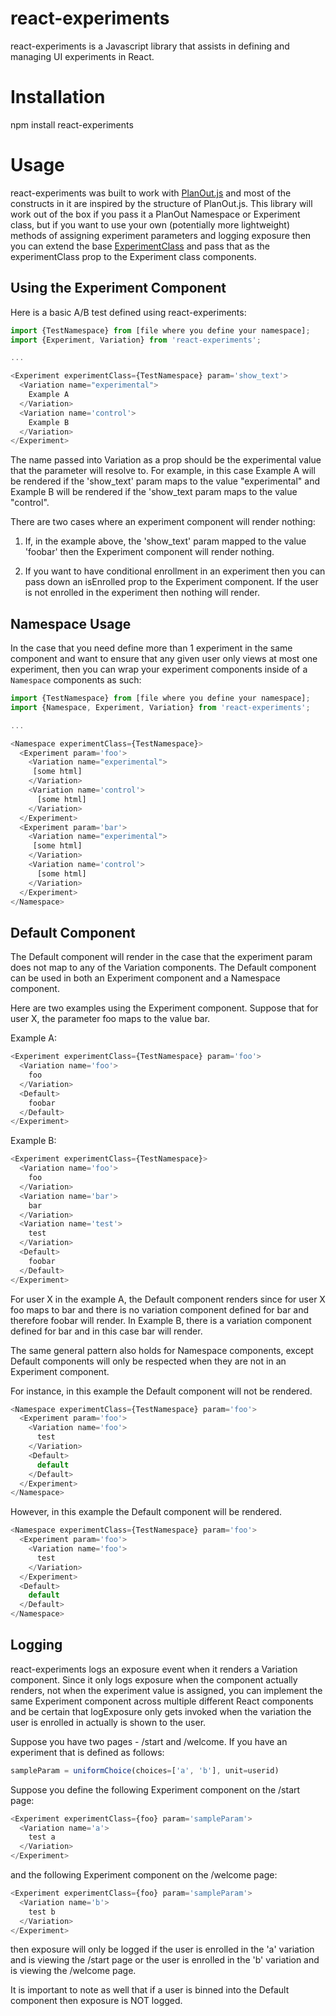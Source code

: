 react-experiments
====================

react-experiments is a Javascript library that assists in defining and managing UI experiments in React.

# Installation

npm install react-experiments

# Usage

react-experiments was built to work with [PlanOut.js](https://www.github.com/HubSpot/PlanOut.js) and most of the constructs in it are inspired by the structure of PlanOut.js. This library will work out of the box if you pass it a PlanOut Namespace or Experiment class, but if you want to use your own (potentially more lightweight) methods of assigning experiment parameters and logging exposure then you can extend the base [ExperimentClass](src/experimentClass.js) and pass that as the experimentClass prop to the Experiment class components.

## Using the Experiment Component

Here is a basic A/B test defined using react-experiments:

```javascript
import {TestNamespace} from [file where you define your namespace];
import {Experiment, Variation} from 'react-experiments';

...

<Experiment experimentClass={TestNamespace} param='show_text'>
  <Variation name="experimental">    
    Example A  
  </Variation>   
  <Variation name='control'>   
    Example B  
  </Variation>   
</Experiment>
```

The name passed into Variation as a prop should be the experimental value that the parameter will resolve to. For example, in this case Example A will be rendered if the 'show_text' param maps to the value "experimental" and Example B will be rendered if the 'show_text param maps to the value "control".

There are two cases where an experiment component will render nothing:

1) If, in the example above, the 'show_text' param mapped to the value 'foobar' then the Experiment component will render nothing. 

2) If you want to have conditional enrollment in an experiment then you can pass down an isEnrolled prop to the Experiment component. If the user is not enrolled in the experiment then nothing will render.

## Namespace Usage

In the case that you need define more than 1 experiment in the same component and want to ensure that any given user only views at most one experiment, then you can wrap your experiment components inside of a ```Namespace``` components as such:

```javascript
import {TestNamespace} from [file where you define your namespace];
import {Namespace, Experiment, Variation} from 'react-experiments';

...

<Namespace experimentClass={TestNamespace}>
  <Experiment param='foo'>
    <Variation name="experimental">    
     [some html]   
    </Variation>   
    <Variation name='control'>   
      [some html]   
    </Variation>   
  </Experiment>
  <Experiment param='bar'>
    <Variation name="experimental">    
     [some html]   
    </Variation>   
    <Variation name='control'>   
      [some html]   
    </Variation>   
  </Experiment>
</Namespace>
```

## Default Component

The Default component will render in the case that the experiment param does not map to any of the Variation components. The Default component can be used in both an Experiment component and a Namespace component.

Here are two examples using the Experiment component. Suppose that for user X, the parameter foo maps to the value bar.

Example A:
```javascript
<Experiment experimentClass={TestNamespace} param='foo'>
  <Variation name='foo'>
    foo
  </Variation>
  <Default>
    foobar
  </Default>
</Experiment>
```
Example B:
```javascript
<Experiment experimentClass={TestNamespace}>
  <Variation name='foo'>
    foo
  </Variation>
  <Variation name='bar'>
    bar
  </Variation>
  <Variation name='test'>
    test
  </Variation>
  <Default>
    foobar
  </Default>
</Experiment>
```

For user X in the example A, the Default component renders since for user X foo maps to bar and there is no variation component defined for bar and therefore foobar will render.
In Example B, there is a variation component defined for bar and in this case bar will render.

The same general pattern also holds for Namespace components, except Default components will only be respected when they are not in an Experiment component.

For instance, in this example the Default component will not be rendered.
```javascript
<Namespace experimentClass={TestNamespace} param='foo'>
  <Experiment param='foo'>
    <Variation name='foo'>
      test
    </Variation>
    <Default>
      default
    </Default>
  </Experiment>
</Namespace>
```

However, in this example the Default component will be rendered.
```javascript
<Namespace experimentClass={TestNamespace} param='foo'>
  <Experiment param='foo'>
    <Variation name='foo'>
      test
    </Variation>
  </Experiment>
  <Default>
    default
  </Default>
</Namespace>
```

## Logging

react-experiments logs an exposure event when it renders a Variation component. Since it only logs exposure when the component actually renders, not when the experiment value is assigned, you can implement the same Experiment component across multiple different React components and be certain that logExposure only gets invoked when the variation the user is enrolled in actually is shown to the user.

Suppose you have two pages - /start and /welcome. If you have an experiment that is defined as follows:

```javascript
sampleParam = uniformChoice(choices=['a', 'b'], unit=userid)
```

Suppose you define the following Experiment component on the /start page:
```javascript
<Experiment experimentClass={foo} param='sampleParam'>
  <Variation name='a'>
    test a
  </Variation>
</Experiment>
```

and the following Experiment component on the /welcome page:
```javascript
<Experiment experimentClass={foo} param='sampleParam'>
  <Variation name='b'>
    test b
  </Variation>
</Experiment>
```

then exposure will only be logged if the user is enrolled in the 'a' variation and is viewing the /start page or the user is enrolled in the 'b' variation and is viewing the /welcome page.

It is important to note as well that if a user is binned into the Default component then exposure is NOT logged.


